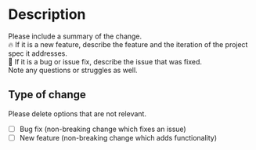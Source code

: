 # Description

Please include a summary of the change.  
🔥 If it is a new feature, describe the feature and the iteration of the project spec it addresses.  
🐞 If it is a bug or issue fix, describe the issue that was fixed.  
Note any questions or struggles as well.

## Type of change

Please delete options that are not relevant.

- [ ] Bug fix (non-breaking change which fixes an issue)
- [ ] New feature (non-breaking change which adds functionality)
